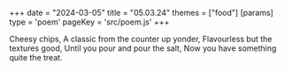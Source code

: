 +++
date = "2024-03-05"
title = "05.03.24"
themes = ["food"]
[params]
  type = 'poem'
  pageKey = 'src/poem.js'
+++

Cheesy chips,
A classic from the counter up yonder,
Flavourless but the textures good,
Until you pour and pour the salt,
Now you have something quite the treat.
